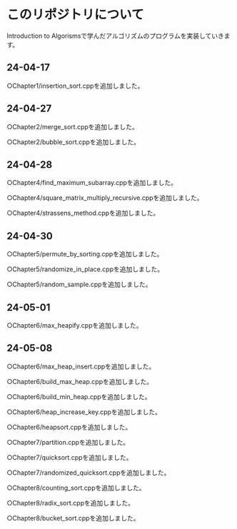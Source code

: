 # このリポジトリについて
Introduction to Algorismsで学んだアルゴリズムのプログラムを実装していきます。

## 24-04-17
○Chapter1/insertion_sort.cppを追加しました。
## 24-04-27
○Chapter2/merge_sort.cppを追加しました。

○Chapter2/bubble_sort.cppを追加しました。
## 24-04-28
○Chapter4/find_maximum_subarray.cppを追加しました。

○Chapter4/square_matrix_multiply_recursive.cppを追加しました。

○Chapter4/strassens_method.cppを追加しました。
## 24-04-30
○Chapter5/permute_by_sorting.cppを追加しました。

○Chapter5/randomize_in_place.cppを追加しました。

○Chapter5/random_sample.cppを追加しました。
## 24-05-01
○Chapter6/max_heapify.cppを追加しました。
## 24-05-08
○Chapter6/max_heap_insert.cppを追加しました。

○Chapter6/build_max_heap.cppを追加しました。

○Chapter6/build_min_heap.cppを追加しました。

○Chapter6/heap_increase_key.cppを追加しました。

○Chapter6/heapsort.cppを追加しました。

○Chapter7/partition.cppを追加しました。

○Chapter7/quicksort.cppを追加しました。

○Chapter7/randomized_quicksort.cppを追加しました。

○Chapter8/counting_sort.cppを追加しました。

○Chapter8/radix_sort.cppを追加しました。

○Chapter8/bucket_sort.cppを追加しました。
